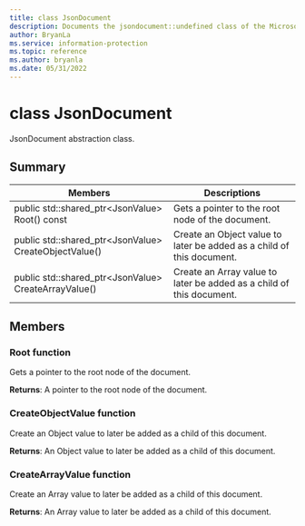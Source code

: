 ```yaml
---
title: class JsonDocument 
description: Documents the jsondocument::undefined class of the Microsoft Information Protection (MIP) SDK.
author: BryanLa
ms.service: information-protection
ms.topic: reference
ms.author: bryanla
ms.date: 05/31/2022
---
```


# class JsonDocument 
JsonDocument abstraction class.
  
## Summary
 Members                        | Descriptions                                
--------------------------------|---------------------------------------------
public std::shared_ptr\<JsonValue\> Root() const  |  Gets a pointer to the root node of the document.
public std::shared_ptr\<JsonValue\> CreateObjectValue()  |  Create an Object value to later be added as a child of this document.
public std::shared_ptr\<JsonValue\> CreateArrayValue()  |  Create an Array value to later be added as a child of this document.
  
## Members
  
### Root function
Gets a pointer to the root node of the document.

  
**Returns**: A pointer to the root node of the document.
  
### CreateObjectValue function
Create an Object value to later be added as a child of this document.

  
**Returns**: An Object value to later be added as a child of this document.
  
### CreateArrayValue function
Create an Array value to later be added as a child of this document.

  
**Returns**: An Array value to later be added as a child of this document.